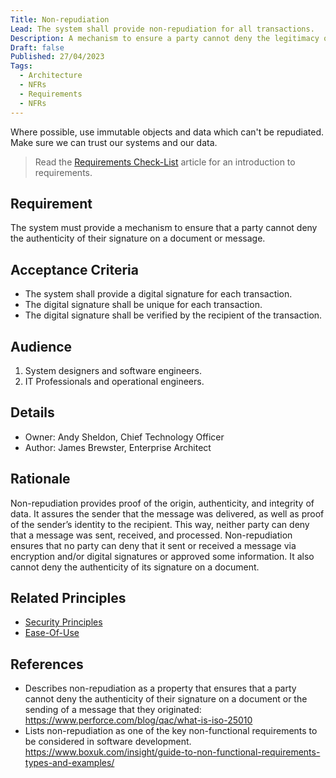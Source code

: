 ```yaml
---
Title: Non-repudiation
Lead: The system shall provide non-repudiation for all transactions.
Description: A mechanism to ensure a party cannot deny the legitimacy of a transaction.
Draft: false
Published: 27/04/2023
Tags:
  - Architecture
  - NFRs
  - Requirements
  - NFRs
---
```


Where possible, use immutable objects and data which can't be repudiated. Make sure we can trust our systems and our data.

> Read the [Requirements Check-List](xref:requirements-checklist) article for an introduction to requirements.

## Requirement

The system must provide a mechanism to ensure that a party cannot deny the authenticity of their signature on a document or message.

## Acceptance Criteria

* The system shall provide a digital signature for each transaction.
* The digital signature shall be unique for each transaction.
* The digital signature shall be verified by the recipient of the transaction.

## Audience

  1. System designers and software engineers.
  2. IT Professionals and operational engineers.

## Details

* Owner: Andy Sheldon, Chief Technology Officer
* Author: James Brewster, Enterprise Architect

## Rationale

Non-repudiation provides proof of the origin, authenticity, and integrity of data. It assures the sender that the message was delivered, as well as proof of the sender’s identity to the recipient. This way, neither party can deny that a message was sent, received, and processed. Non-repudiation ensures that no party can deny that it sent or received a message via encryption and/or digital signatures or approved some information. It also cannot deny the authenticity of its signature on a document.

## Related Principles

* [Security Principles](xref:security-principles)
* [Ease-Of-Use](xref:ease-of-use)

## References

* Describes non-repudiation as a property that ensures that a party cannot deny the authenticity of their signature on a document or the sending of a message that they originated: <https://www.perforce.com/blog/qac/what-is-iso-25010>
* Lists non-repudiation as one of the key non-functional requirements to be considered in software development. <https://www.boxuk.com/insight/guide-to-non-functional-requirements-types-and-examples/>
